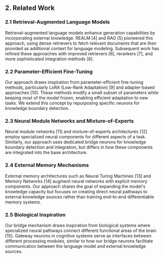 ## 2. Related Work

### 2.1 Retrieval-Augmented Language Models

Retrieval-augmented language models enhance generation capabilities by incorporating external knowledge. REALM [4] and RAG [5] pioneered this approach, using dense retrievers to fetch relevant documents that are then provided as additional context for language modeling. Subsequent work has refined these approaches with improved retrievers [6], rerankers [7], and more sophisticated integration methods [8].

### 2.2 Parameter-Efficient Fine-Tuning

Our approach draws inspiration from parameter-efficient fine-tuning methods, particularly LoRA (Low-Rank Adaptation) [9] and adapter-based approaches [10]. These methods modify a small subset of parameters while keeping most of the model frozen, enabling efficient adaptation to new tasks. We extend this concept by repurposing specific neurons for knowledge boundary detection.

### 2.3 Neural Module Networks and Mixture-of-Experts

Neural module networks [11] and mixture-of-experts architectures [12] employ specialized neural components for different aspects of a task. Similarly, our approach uses dedicated bridge neurons for knowledge boundary detection and integration, but differs in how these components are integrated into the base architecture.

### 2.4 External Memory Mechanisms

External memory architectures such as Neural Turing Machines [13] and Memory Networks [14] augment neural networks with explicit memory components. Our approach shares the goal of expanding the model's knowledge capacity but focuses on creating direct neural pathways to external knowledge sources rather than training end-to-end differentiable memory systems.

### 2.5 Biological Inspiration

Our bridge mechanism draws inspiration from biological systems where specialized neural pathways connect different functional areas of the brain [15]. Gateway neurons in cognitive systems serve as interfaces between different processing modules, similar to how our bridge neurons facilitate communication between the language model and external knowledge sources.